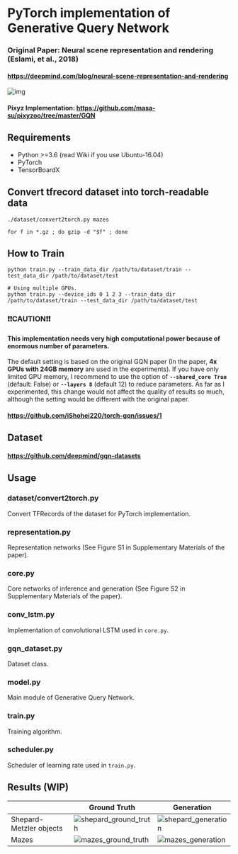 # PyTorch implementation of Generative Query Network
### Original Paper: Neural scene representation and rendering (Eslami, et al., 2018)
#### https://deepmind.com/blog/neural-scene-representation-and-rendering

![img](https://storage.googleapis.com/deepmind-live-cms/images/model.width-1100.png)

#### Pixyz Implementation: https://github.com/masa-su/pixyzoo/tree/master/GQN

## Requirements
- Python >=3.6 (read Wiki if you use Ubuntu-16.04)
- PyTorch
- TensorBoardX

## Convert tfrecord dataset into torch-readable data
```
./dataset/convert2torch.py mazes
```

```
for f in *.gz ; do gzip -d "$f" ; done
```


## How to Train
```
python train.py --train_data_dir /path/to/dataset/train --test_data_dir /path/to/dataset/test

# Using multiple GPUs.
python train.py --device_ids 0 1 2 3 --train_data_dir /path/to/dataset/train --test_data_dir /path/to/dataset/test
```
### ❗️❗️CAUTION❗️❗️
#### This implementation needs very high computational power because of enormous number of parameters.
The default setting is based on the original GQN paper (In the paper, **4x GPUs with 24GB memory** are used in the experiments).
If you have only limited GPU memory, I recommend to use the option of **`--shared_core True`** (default: False) or **`--layers 8`** (default 12) to reduce parameters.
As far as I experimented, this change would not affect the quality of results so much, although the setting would be different with the original paper.
#### https://github.com/iShohei220/torch-gqn/issues/1

## Dataset
#### https://github.com/deepmind/gqn-datasets

## Usage
### dataset/convert2torch.py
Convert TFRecords of the dataset for PyTorch implementation.

### representation.py
Representation networks (See Figure S1 in Supplementary Materials of the paper).

### core.py
Core networks of inference and generation (See Figure S2 in Supplementary Materials of the paper).

### conv_lstm.py
Implementation of convolutional LSTM used in `core.py`.

### gqn_dataset.py
Dataset class.

### model.py
Main module of Generative Query Network.

### train.py
Training algorithm.

### scheduler.py
Scheduler of learning rate used in `train.py`.

## Results (WIP)
||Ground Truth|Generation|
|---|---|---|
|Shepard-Metzler objects|![shepard_ground_truth](https://user-images.githubusercontent.com/24241353/49865725-100aa180-fe49-11e8-9ae4-cd9ed54a6bc2.png)|![shepard_generation](https://user-images.githubusercontent.com/24241353/49865970-bb1b5b00-fe49-11e8-9ce3-264476022045.png)|
|Mazes|![mazes_ground_truth](https://user-images.githubusercontent.com/24241353/49866239-8d82e180-fe4a-11e8-8f1d-038c922686a0.png)|![mazes_generation](https://user-images.githubusercontent.com/24241353/49866241-8eb40e80-fe4a-11e8-92c2-11de1bb0407d.png)|

